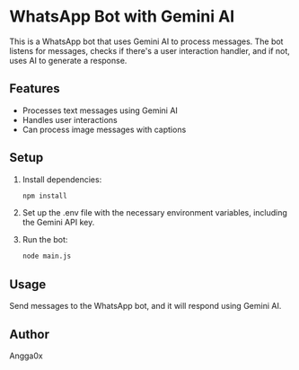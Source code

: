 # WhatsApp Bot with Gemini AI

This is a WhatsApp bot that uses Gemini AI to process messages. The bot listens for messages, checks if there's a user interaction handler, and if not, uses AI to generate a response.

## Features

- Processes text messages using Gemini AI
- Handles user interactions
- Can process image messages with captions

## Setup

1.  Install dependencies:

    ```bash
    npm install
    ```

2.  Set up the .env file with the necessary environment variables, including the Gemini API key.

3.  Run the bot:

    ```bash
    node main.js
    ```

## Usage

Send messages to the WhatsApp bot, and it will respond using Gemini AI.

## Author

Angga0x
